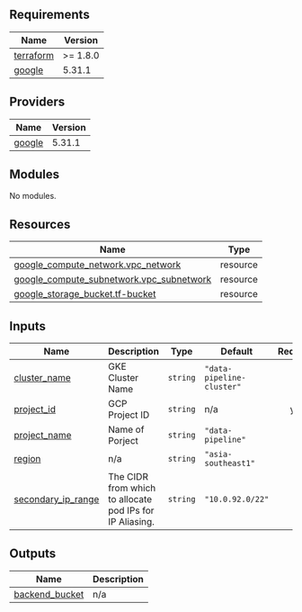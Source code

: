 <!-- BEGIN_TF_DOCS -->
## Requirements

| Name | Version |
|------|---------|
| <a name="requirement_terraform"></a> [terraform](#requirement\_terraform) | >= 1.8.0 |
| <a name="requirement_google"></a> [google](#requirement\_google) | 5.31.1 |

## Providers

| Name | Version |
|------|---------|
| <a name="provider_google"></a> [google](#provider\_google) | 5.31.1 |

## Modules

No modules.

## Resources

| Name | Type |
|------|------|
| [google_compute_network.vpc_network](https://registry.terraform.io/providers/hashicorp/google/5.31.1/docs/resources/compute_network) | resource |
| [google_compute_subnetwork.vpc_subnetwork](https://registry.terraform.io/providers/hashicorp/google/5.31.1/docs/resources/compute_subnetwork) | resource |
| [google_storage_bucket.tf-bucket](https://registry.terraform.io/providers/hashicorp/google/5.31.1/docs/resources/storage_bucket) | resource |

## Inputs

| Name | Description | Type | Default | Required |
|------|-------------|------|---------|:--------:|
| <a name="input_cluster_name"></a> [cluster\_name](#input\_cluster\_name) | GKE Cluster Name | `string` | `"data-pipeline-cluster"` | no |
| <a name="input_project_id"></a> [project\_id](#input\_project\_id) | GCP Project ID | `string` | n/a | yes |
| <a name="input_project_name"></a> [project\_name](#input\_project\_name) | Name of Porject | `string` | `"data-pipeline"` | no |
| <a name="input_region"></a> [region](#input\_region) | n/a | `string` | `"asia-southeast1"` | no |
| <a name="input_secondary_ip_range"></a> [secondary\_ip\_range](#input\_secondary\_ip\_range) | The CIDR from which to allocate pod IPs for IP Aliasing. | `string` | `"10.0.92.0/22"` | no |

## Outputs

| Name | Description |
|------|-------------|
| <a name="output_backend_bucket"></a> [backend\_bucket](#output\_backend\_bucket) | n/a |
<!-- END_TF_DOCS -->
